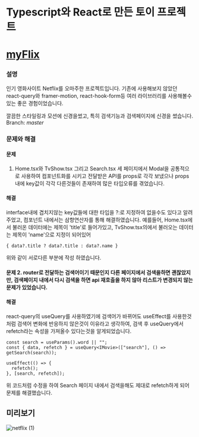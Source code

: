 # Typescript와 React로 만든 토이 프로젝트

# [myFlix](https://myflix-mindong.netlify.app/)

### 설명

인기 영화사이트 Netflix를 오마주한 프로젝트입니다.
기존에 사용해보지 않았던 react-query와 framer-motion, react-hook-form등 여러 라이브러리를 사용해볼수 있는 좋은 경험이었습니다.

깔끔한 스타일링과 모션에 신경을썼고, 특히 검색기능과 검색페이지에 신경을 썼습니다.
Branch: _master_

### 문제와 해결

#### 문제

1. Home.tsx와 TvShow.tsx 그리고 Search.tsx 세 페이지에서 Modal을 공통적으로 사용하여 컴포넌트화를 시키고 전달받은 API를 props로 각각 보냈으나 props내에 key값이 각각 다른것들이 존재하여 많은 타입오류를 겪었습니다.

#### 해결

interface내에 겹치지않는 key값들에 대한 타입을 ?:로 지정하여 없을수도 있다고 알려주었고, 컴포넌트 내에서는 삼항연산자를 통해 해결하였습니다.
예를들어, Home.tsx에서 불러온 데이터에는 제목이 'title'로 들어가있고, TvShow.tsx의에서 불러오는 데이터는 제목이 'name'으로 지정이 되어있어

```
{ data?.title ? data?.title : data?.name }
```

위와 같이 서로다른 부분에 작성 하였습니다.

#### 문제 2. router로 전달하는 검색어이기 때문인지 다른 페이지에서 검색을하면 괜찮았지만, 검색페이지 내에서 다시 검색을 하면 api 재호출을 하지 않아 리스트가 변경되지 않는 문제가 있었습니다.

#### 해결
react-query의 useQuery를 사용하였기에 검색어가 바뀌어도 useEffect를 사용한것처럼 검색어 변화에 반응하지 않은것이 이유라고 생각하여, 검색 후 useQuery에서 refetch라는 속성을 가져올수 있다는것을 알게되었습니다.

```
const search = useParams().word || "";
const { data, refetch } = useQuery<IMovie>(["search"], () => getSearch(search));

useEffect(() => {
  refetch();
}, [search, refetch]);
```

위 코드처럼 수정을 하여 Search 페이지 내에서 검색을해도 제대로 refetch하게 되어 문제를 해결했습니다.

## 미리보기

![netflix (1)](https://user-images.githubusercontent.com/73930706/236831141-28bdb726-2343-4b28-86f3-91f0edaab889.gif)
